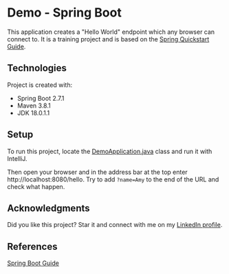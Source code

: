 # Demo - Spring Boot
This application creates a "Hello World" endpoint which any browser can connect to. It is a training project and is based on the [Spring Quickstart Guide](https://spring.io/quickstart).

## Technologies
Project is created with:
* Spring Boot 2.7.1
* Maven 3.8.1
* JDK 18.0.1.1

## Setup
To run this project, locate the [DemoApplication.java](https://github.com/tiagocbarbosa/demo-springboot/blob/main/src/main/java/com/example/demo/DemoApplication.java) class and run it with IntelliJ.

Then open your browser and in the address bar at the top enter http://localhost:8080/hello. Try to add `?name=Amy` to the end of the URL and check what happen.

## Acknowledgments
Did you like this project? Star it and connect with me on my [LinkedIn profile](https://www.linkedin.com/in/tiagocastrobarbosa).

## References
[Spring Boot Guide](https://spring.io/projects/spring-boot)
